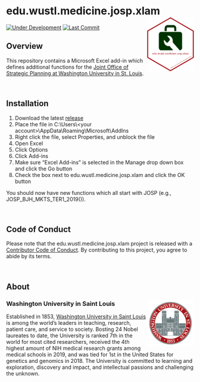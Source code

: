 
<!-- README.md is generated from README.Rmd. Please edit that file -->

# edu.wustl.medicine.josp.xlam <img src="img/edu.wustl.medicine.josp.xlam_hex.png" align="right" width="125px" />

<!-- badges: start -->

[![Under
Development](https://img.shields.io/badge/status-under%20development-red.svg)](https://github.com/the-mad-statter/edu.wustl.medicine.josp.xlam)
[![Last
Commit](https://img.shields.io/github/last-commit/the-mad-statter/edu.wustl.medicine.josp.xlam.svg)](https://github.com/the-mad-statter/edu.wustl.medicine.josp.xlam/commits/main)
<!-- badges: end -->

## Overview

This repository contains a Microsoft Excel add-in which defines
additional functions for the [Joint Office of Strategic Planning at
Washington University in St. Louis](https://medicine.wustl.edu/josp/).

<br />

## Installation

1.  Download the latest
    [release](https://github.com/the-mad-statter/edu.wustl.medicine.josp.xlam/releases)
2.  Place the file in C:\\Users\\\<your
    account\>\\AppData\\Roaming\\Microsoft\\AddIns
3.  Right click the file, select Properties, and unblock the file
4.  Open Excel
5.  Click Options
6.  Click Add-ins
7.  Make sure “Excel Add-ins” is selected in the Manage drop down box
    and click the Go button
8.  Check the box next to edu.wustl.medicine.josp.xlam and click the OK
    button

You should now have new functions which all start with JOSP (e.g.,
JOSP_BJH_MKTS_TER1_2019()).

<br />

## Code of Conduct

Please note that the edu.wustl.medicine.josp.xlam project is released
with a [Contributor Code of
Conduct](https://contributor-covenant.org/version/2/0/CODE_OF_CONDUCT.html).
By contributing to this project, you agree to abide by its terms.

<br />

## About

### Washington University in Saint Louis <img src="img/brookings_seal.png" align="right" width="125px"/>

Established in 1853, [Washington University in Saint
Louis](https://www.wustl.edu) is among the world’s leaders in teaching,
research, patient care, and service to society. Bosting 24 Nobel
laureates to date, the University is ranked 7th in the world for most
cited researchers, received the 4th highest amount of NIH medical
research grants among medical schools in 2019, and was tied for 1st in
the United States for genetics and genomics in 2018. The University is
committed to learning and exploration, discovery and impact, and
intellectual passions and challenging the unknown.
